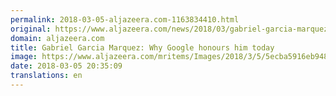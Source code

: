 ```yaml
---
permalink: 2018-03-05-aljazeera.com-1163834410.html
original: https://www.aljazeera.com/news/2018/03/gabriel-garcia-marquez-google-honours-today-180305183437355.html
domain: aljazeera.com
title: Gabriel Garcia Marquez: Why Google honours him today
image: https://www.aljazeera.com/mritems/Images/2018/3/5/5ecba5916eb94899a3aee541a29a2abc_18.jpg
date: 2018-03-05 20:35:09
translations: en
---
```



